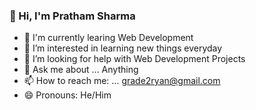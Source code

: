 ###  👋 Hi, I'm Pratham Sharma



<!-- Here are some ideas to get you started: -->

- 🔭 I'm currently learing Web Development
- 🌱 I’m interested in learning new things everyday 
- 👯 I’m looking for help with Web Development Projects
- 💬 Ask me about ... Anything
- 📫 How to reach me: ... grade2ryan@gmail.com
- 😄 Pronouns: He/Him

